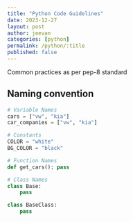 ```yaml
---
title: "Python Code Guidelines"
date: 2023-12-27
layout: post
author: jeevan
categories: [python]
permalink: /python/:title
published: false
---
```


Common practices as per pep-8 standard

## Naming convention

```python
# Variable Names
cars = ["vw", "kia"]
car_companies = ["vw", "kia"]

# Constants
COLOR = "white"
BG_COLOR = "black"

# Function Names
def get_cars(): pass

# Class Names
class Base:
    pass

class BaseClass:
    pass
```
